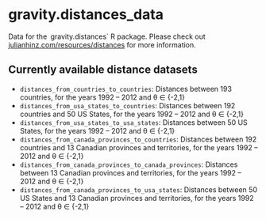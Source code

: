 # gravity.distances_data

Data for the` `gravity.distances` R package. Please check out [julianhinz.com/resources/distances](julianhinz.com/resources/distances) for more information.

## Currently available distance datasets
* `distances_from_countries_to_countries`: Distances between 193 countries, for the years 1992 – 2012 and &theta; &isin; {-2,1}
* `distances_from_usa_states_to_countries`: Distances between 192 countries and 50 US States, for the years 1992 – 2012 and &theta; &isin; {-2,1}
* `distances_from_usa_states_to_usa_states`: Distances between 50 US States, for the years 1992 – 2012 and &theta; &isin; {-2,1}
* `distances_from_canada_provinces_to_countries`: Distances between 192 countries and 13 Canadian provinces and territories, for the years 1992 – 2012 and &theta; &isin; {-2,1}
* `distances_from_canada_provinces_to_canada_provinces`: Distances between 13 Canadian provinces and territories, for the years 1992 – 2012 and &theta; &isin; {-2,1}
* `distances_from_canada_provinces_to_usa_states`: Distances between 50 US States and 13 Canadian provinces and territories, for the years 1992 – 2012 and &theta; &isin; {-2,1}
